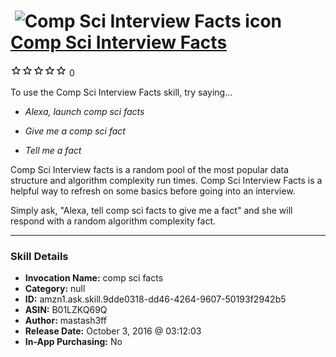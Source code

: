 # &nbsp;<img src="skill_icon" alt="Comp Sci Interview Facts icon" width="36"> [Comp Sci Interview Facts](http://alexa.amazon.com/#skills/amzn1.ask.skill.9dde0318-dd46-4264-9607-50193f2942b5)
![0 stars](../../images/ic_star_border_black_18dp_1x.png)![0 stars](../../images/ic_star_border_black_18dp_1x.png)![0 stars](../../images/ic_star_border_black_18dp_1x.png)![0 stars](../../images/ic_star_border_black_18dp_1x.png)![0 stars](../../images/ic_star_border_black_18dp_1x.png) 0

To use the Comp Sci Interview Facts skill, try saying...

* *Alexa, launch comp sci facts*

* *Give me a comp sci fact*

* *Tell me a fact*

Comp Sci Interview facts is a random pool of the most popular data structure and algorithm complexity run times.  Comp Sci Interview Facts is a helpful way to refresh on some basics before going into an interview. 

Simply ask, "Alexa, tell comp sci facts to give me a fact" and she will respond with a random algorithm complexity fact.

***

### Skill Details

* **Invocation Name:** comp sci facts
* **Category:** null
* **ID:** amzn1.ask.skill.9dde0318-dd46-4264-9607-50193f2942b5
* **ASIN:** B01LZKQ69Q
* **Author:** mastash3ff
* **Release Date:** October 3, 2016 @ 03:12:03
* **In-App Purchasing:** No
